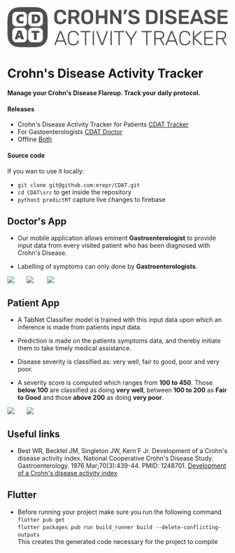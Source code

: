 ![Crohn's Disease Activity Tracker!](/img/logo.png)
# Crohn's Disease Activity Tracker
#### Manage your Crohn's Disease Flareup. Track your daily protocol.


#### Releases

+ Crohn's Disease Activity Tracker for Patients [CDAT Tracker](https://appdistribution.firebase.google.com/pub/i/32c146ddb4034129)  
+ For Gastoenterologists [CDAT Doctor](https://appdistribution.firebase.google.com/pub/i/af791d4fbee5b3bf)  
+ Offline [Both](https://drive.google.com/drive/folders/1TdHXva7pBXtE1Cl5Vuy4FzqT389nFRl2?usp=sharing)

#### Source code

If you wan to use it locally:  

+ `git clone git@github.com:erepr/CDAT.git`
+ `cd CDAT\src` to get inside the repository
+ `python3 predictRT` capture live changes to firebase

## Doctor's App

- Our mobile application allows eminent **Gastroenterologist** to provide input data from every visited patient who has been diagnosed with Crohn's Disease.

- Labelling of symptoms can only done by **Gastroenterologists**.


<img src="https://i.imgur.com/14GIoP8.jpg" width="230">&nbsp; &nbsp; &nbsp; &nbsp;<img src="https://i.imgur.com/s6Xcm5d.jpg" width="230"> &nbsp; &nbsp; &nbsp; &nbsp;<img src="https://i.imgur.com/5wrtbhv.jpg" width="230"> 


## Patient App

- A TabNet Classifier model is trained with this input data upon which an inference is made from patients input data.

- Prediction is made on the patients symptoms data, and thereby initiate them to take timely medical assistance.

- Disease severity is classified as: very well, fair to good, poor and very poor.

- A severity score is computed which ranges from **100 to 450**. Those **below 100** are classified as doing **very well**, between **100 to 200** as **Fair to Good** and those **above 200** as doing **very poor**.


<img src="https://i.imgur.com/LxQS91l.jpg" width="300">&nbsp; &nbsp; &nbsp; &nbsp;<img src="https://i.imgur.com/lAwHvHZ.jpg" width="300"> 

## Useful links

+ Best WR, Becktel JM, Singleton JW, Kern F Jr. Development of a Crohn's disease activity index. National Cooperative Crohn's Disease Study. Gastroenterology. 1976 Mar;70(3):439-44. PMID: 1248701.  [Development of a Crohn's disease activity index](https://doi.org/10.1016/S0016-5085(76)80163-1)

## Flutter

+ Before running your project make sure you run the following command  
`flutter pub get`  
`flutter packages pub run build_runner build --delete-conflicting-outputs`  
This creates the generated code necessary for the project to compile  
